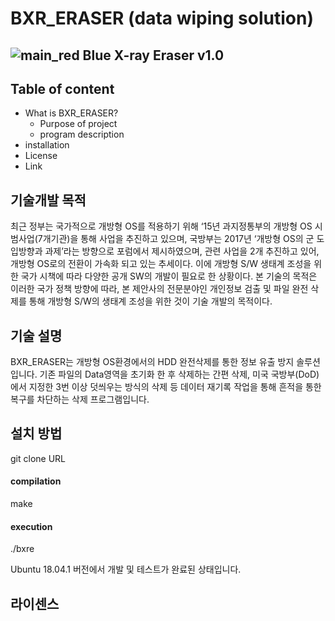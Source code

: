 BXR_ERASER (data wiping solution)
=================================

![main_red](https://user-images.githubusercontent.com/40619246/61026393-246a4900-a3ee-11e9-8ca5-812c288f83da.png)
Blue X-ray Eraser v1.0
----------------------

Table of content
----------------

* What is BXR_ERASER?
  * Purpose of project
  * program description
* installation
* License
* Link

기술개발 목적
-------------
최근 정부는 국가적으로 개방형 OS를 적용하기 위해  ‘15년 과지정통부의 개방형 OS 시범사업(7개기관)을 통해 사업을 추진하고 있으며,  국방부는 2017년 ‘개방형 OS의 군 도입방향과 과제’라는 방향으로 포럼에서 제시하였으며, 관련 사업을 2개 추진하고 있어, 개방형 OS로의 전환이 가속화 되고 있는 추세이다. 이에 개방형 S/W  생태계 조성을 위한 국가 시책에 따라 다양한 공개 SW의 개발이 필요로 한 상황이다. 본 기술의 목적은 이러한 국가 정책 방향에 따라, 본 제안사의 전문분야인 개인정보 검출 및 파일 완전 삭제를 통해 개방형 S/W의 생태계 조성을 위한 것이 기술 개발의 목적이다.

기술 설명
--------
BXR_ERASER는 개방형 OS환경에서의 HDD 완전삭제를 통한 정보 유출 방지 솔루션입니다. 기존 파일의 Data영역을 초기화 한 후 삭제하는 간편 삭제, 미국 국방부(DoD)에서 지정한 3번 이상 덧씌우는 방식의 삭제 등 데이터 재기록 작업을 통해 흔적을 통한 복구를 차단하는 삭제 프로그램입니다.

설치 방법
---------
git clone URL
#### compilation
make
#### execution
./bxre

Ubuntu 18.04.1 버전에서 개발 및 테스트가 완료된 상태입니다.

라이센스
--------



